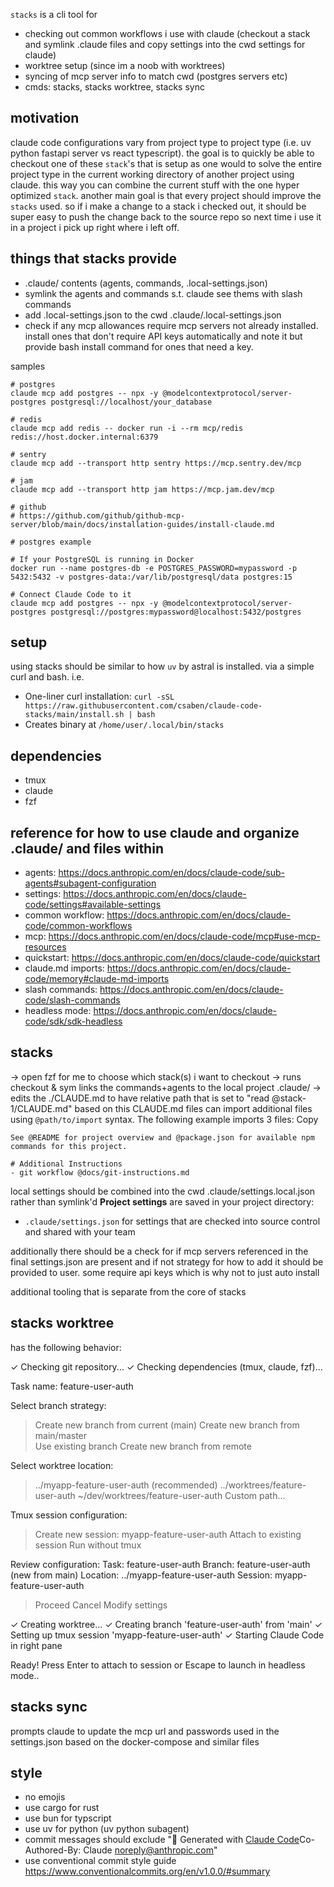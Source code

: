 `stacks` is a cli tool for 
- checking out common workflows i use with claude (checkout a stack and symlink .claude files and copy settings into the cwd settings for claude)
- worktree setup (since im a noob with worktrees)
- syncing of mcp server info to match cwd (postgres servers etc)
- cmds: stacks, stacks worktree, stacks sync

## motivation
claude code configurations vary from project type to project type (i.e. uv python fastapi server vs react typescript). the goal is to quickly be able to checkout one of these `stack`'s that is setup as one would to solve the entire project type in the current working directory of another project using claude. this way you can combine the current stuff with the one hyper optimized `stack`. another main goal is that every project should improve the `stacks` used. so if i make a change to a stack i checked out, it should be super easy to push the change back to the source repo so next time i use it in a project i pick up right where i left off. 


## things that stacks provide
- .claude/ contents (agents, commands, .local-settings.json)
- symlink the agents and commands s.t. claude see thems with slash commands
- add .local-settings.json to the cwd .claude/.local-settings.json
- check if any mcp allowances require mcp servers not already installed. install ones that don't require API keys automatically and note it but provide bash install command for ones that need a key.

samples
```
# postgres
claude mcp add postgres -- npx -y @modelcontextprotocol/server-postgres postgresql://localhost/your_database

# redis
claude mcp add redis -- docker run -i --rm mcp/redis redis://host.docker.internal:6379

# sentry
claude mcp add --transport http sentry https://mcp.sentry.dev/mcp

# jam
claude mcp add --transport http jam https://mcp.jam.dev/mcp

# github
# https://github.com/github/github-mcp-server/blob/main/docs/installation-guides/install-claude.md

# postgres example

# If your PostgreSQL is running in Docker
docker run --name postgres-db -e POSTGRES_PASSWORD=mypassword -p 5432:5432 -v postgres-data:/var/lib/postgresql/data postgres:15

# Connect Claude Code to it
claude mcp add postgres -- npx -y @modelcontextprotocol/server-postgres postgresql://postgres:mypassword@localhost:5432/postgres

```

## setup
using stacks should be similar to how `uv` by astral is installed. via a simple curl and bash. i.e.
- One-liner curl installation: `curl -sSL https://raw.githubusercontent.com/csaben/claude-code-stacks/main/install.sh | bash`
- Creates binary at `/home/user/.local/bin/stacks`

## dependencies
- tmux
- claude
- fzf

## reference for how to use claude and organize .claude/ and files within
- agents: https://docs.anthropic.com/en/docs/claude-code/sub-agents#subagent-configuration
- settings: https://docs.anthropic.com/en/docs/claude-code/settings#available-settings
- common workflow: https://docs.anthropic.com/en/docs/claude-code/common-workflows
- mcp: https://docs.anthropic.com/en/docs/claude-code/mcp#use-mcp-resources 
- quickstart: https://docs.anthropic.com/en/docs/claude-code/quickstart
- claude.md imports: https://docs.anthropic.com/en/docs/claude-code/memory#claude-md-imports
- slash commands: https://docs.anthropic.com/en/docs/claude-code/slash-commands 
- headless mode: https://docs.anthropic.com/en/docs/claude-code/sdk/sdk-headless


## stacks
-> open fzf for me to choose which stack(s) i want to checkout
-> runs checkout & sym links the commands+agents to the local project .claude/
-> edits the ./CLAUDE.md to have relative path that is set to "read @stack-1/CLAUDE.md" based on this 
CLAUDE.md files can import additional files using `@path/to/import` syntax. The following example imports 3 files:
Copy

```
See @README for project overview and @package.json for available npm commands for this project.

# Additional Instructions
- git workflow @docs/git-instructions.md
```

local settings should be combined into the cwd .claude/settings.local.json rather than symlink'd
**Project settings** are saved in your project directory:

- `.claude/settings.json` for settings that are checked into source control and shared with your team

additionally there should be a check for if mcp servers referenced in the final settings.json are present and if not strategy for how to add it should be provided to user. some require api keys which is why not to just auto install

additional tooling that is separate from the core of stacks

## stacks worktree
has the following behavior:

✓ Checking git repository...
✓ Checking dependencies (tmux, claude, fzf)...

Task name: feature-user-auth

Select branch strategy:
> Create new branch from current (main)
  Create new branch from main/master  
  Use existing branch
  Create new branch from remote

Select worktree location:
> ../myapp-feature-user-auth (recommended)
  ../worktrees/feature-user-auth
  ~/dev/worktrees/feature-user-auth
  Custom path...

Tmux session configuration:
> Create new session: myapp-feature-user-auth
  Attach to existing session
  Run without tmux

Review configuration:
  Task: feature-user-auth
  Branch: feature-user-auth (new from main)
  Location: ../myapp-feature-user-auth
  Session: myapp-feature-user-auth
  
> Proceed
  Cancel
  Modify settings

✓ Creating worktree...
✓ Creating branch 'feature-user-auth' from 'main'
✓ Setting up tmux session 'myapp-feature-user-auth'
✓ Starting Claude Code in right pane

Ready! Press Enter to attach to session or Escape to launch in headless mode..

## stacks sync
prompts claude to update the mcp url and passwords used in the settings.json based on the docker-compose and similar files

## style
- no emojis
- use cargo for rust
- use bun for typscript
- use uv for python (uv python subagent)
- commit messages should exclude "🤖 Generated with [Claude Code](https://claude.ai/code)Co-Authored-By: Claude <noreply@anthropic.com>"
- use conventional commit style guide https://www.conventionalcommits.org/en/v1.0.0/#summary
